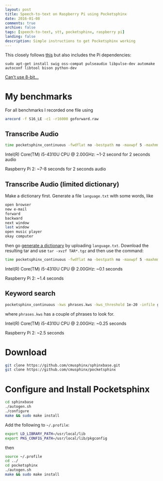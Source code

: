```yaml
---
layout: post
title: Speech-to-text on Raspberry Pi using Pocketsphinx
date: 2016-01-08
comments: true
archive: false
tags: [speech-to-text, stt, pocketsphinx, raspberry pi]
landing: false
description: Simple instructions to get Pocketsphinx working
---
```


This closely follows [this](http://cmusphinx.sourceforge.net/wiki/tutorialpocketsphinx) but also includes the Pi dependencies:

```
sudo apt-get install swig oss-compat pulseaudio libpulse-dev automake autoconf libtool bison python-dev
```

[Can't use 8-bit...](http://stackoverflow.com/questions/19378396/decode-8-bit-wave-file-with-pocket-sphinx)

# My benchmarks

For all benchmarks I recorded one file using

```bash
arecord -f S16_LE -c1 -r16000 goforward.raw
```

## Transcribe Audio

```bash
time pocketsphinx_continuous -fwdflat no -bestpath no -maxwpf 5 -maxhmmpf 10000 -topn 2 -pl_window 7 -infile goforward.raw
```

Intel(R) Core(TM) i5-4310U CPU @ 2.00GHz: ~1-2 second for 2 seconds audio

Raspberry Pi 2: ~7-8 seconds for 2 seconds audio

## Transcribe Audio (limited dictionary)

Make a dictionary first. Generate a file `language.txt` with some words, like

```bash
open browser
new e-mail
forward
backward
next window
last window
open music player
okay computer
```

then go [generate a dictionary](http://www.speech.cs.cmu.edu/tools/lmtool-new.html) by uploading `language.txt`. Download the resulting tar and use `tar -xvzf TAR*.tgz` and then use the command:

```bash
time pocketsphinx_continuous -fwdflat no -bestpath no -maxwpf 5 -maxhmmpf 1000 -topn 2 -pl_window 7  -dict 4182.dic -lm 4182.lm -infile goforward.raw
```

Intel(R) Core(TM) i5-4310U CPU @ 2.00GHz: ~0.1 seconds

Raspberry Pi 2: ~1.4 seconds

## Keyword search

```bash
pocketsphinx_continuous -kws phrases.kws -kws_threshold 1e-20 -infile goforward.raw
```

where `phrases.kws` has a couple of phrases to look for.

Intel(R) Core(TM) i5-4310U CPU @ 2.00GHz: ~0.25 seconds

Raspberry Pi 2: ~2.5 seconds



# Download

```bash
git clone https://github.com/cmusphinx/sphinxbase.git
git clone https://github.com/cmusphinx/pocketsphinx
```

# Configure and Install Pocketsphinx

```bash
cd sphinxbase
./autogen.sh
./configure
make && sudo make install
```

Add the following to ```~/.profile```:


```bash
export LD_LIBRARY_PATH=/usr/local/lib
export PKG_CONFIG_PATH=/usr/local/lib/pkgconfig
```

then

```bash
source ~/.profile
cd ../
cd pocketsphinx
./autogen.sh
make && sudo make install
```
